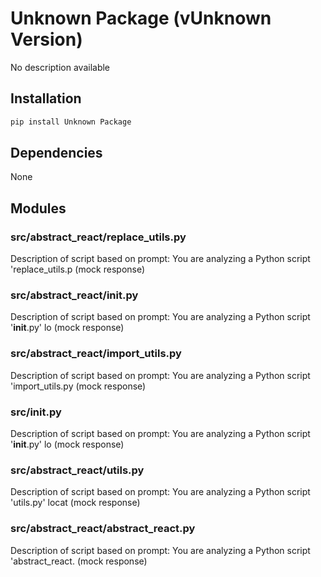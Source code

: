 # Unknown Package (vUnknown Version)

No description available

## Installation

```bash
pip install Unknown Package
```

## Dependencies

None

## Modules

### src/abstract_react/replace_utils.py

Description of script based on prompt: You are analyzing a Python script 'replace_utils.p (mock response)

### src/abstract_react/__init__.py

Description of script based on prompt: You are analyzing a Python script '__init__.py' lo (mock response)

### src/abstract_react/import_utils.py

Description of script based on prompt: You are analyzing a Python script 'import_utils.py (mock response)

### src/__init__.py

Description of script based on prompt: You are analyzing a Python script '__init__.py' lo (mock response)

### src/abstract_react/utils.py

Description of script based on prompt: You are analyzing a Python script 'utils.py' locat (mock response)

### src/abstract_react/abstract_react.py

Description of script based on prompt: You are analyzing a Python script 'abstract_react. (mock response)

